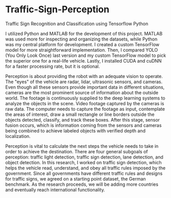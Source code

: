 # Traffic-Sign-Perception
Traffic Sign Recognition and Classification using Tensorflow Python

I utilized Python and MATLAB for the development of this project. MATLAB was used
more for inspecting and organizing the datasets, while Python was my central platform for
development. I created a custom TensorFlow model for more straightforward implementation.
Then, I compared YOLO (You Only Look Once) last version and my custom TensorFlow
model to pick the superior one for a real-life vehicle. Lastly, I installed CUDA and cuDNN
for a faster processing rate, but it is optional. 

Perception is about providing the robot with an adequate vision to operate. The "eyes"
of the vehicle are radar, lidar, ultrasonic sensors, and cameras. Even though all these sensors
provide important data in different situations, cameras are the most prominent source of
information about the outside world. The footage is continuously supplied to the deep
learning systems to analyze the objects in the scene. Video footage captured by the cameras is
raw data. The computer needs to capture the footage as input, contemplate the areas of
interest, draw a small rectangle or line borders outside the objects detected, classify, and track
these boxes. After this stage, sensor fusion occurs, which is information coming from the
sensors and cameras being combined to achieve labeled objects with verified depth and
localization.

Perception is vital to calculate the next steps the vehicle needs to take in order to
achieve the destination. There are four general subgoals of perception: traffic light detection,
traffic sign detection, lane detection, and object detection. In this research, I worked on traffic
sign detection, which helps the vehicle read, understand, and obey all traffic rules imposed by
the government. Since all governments have different traffic rules and designs for traffic
signs, we agreed on a starting point dataset, the German benchmark. As the research proceeds,
we will be adding more countries and eventually reach international functionality. 
